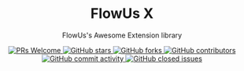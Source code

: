 <div align="center">
  <h1>FlowUs X</h1>
  <p>FlowUs's Awesome Extension library</p>
  <a href="http://makeapullrequest.com">
    <img src="https://img.shields.io/badge/PRs-welcome-brightgreen.svg?style=flat-square" alt="PRs Welcome">
  </a>
  <a href="https://github.com/FlowUsX/flowus-x">
    <img src="https://img.shields.io/github/stars/FlowUsX/flowus-x" alt="GitHub stars">
  </a>
  <a href="https://github.com/FlowUsX/flowus-x">
    <img src="https://img.shields.io/github/forks/FlowUsX/flowus-x" alt="GitHub forks">
  </a>
  <a href="https://github.com/FlowUsX/flowus-x">
    <img src="https://img.shields.io/github/contributors/FlowUsX/flowus-x" alt="GitHub contributors">
  </a>
  <a href="https://github.com/FlowUsX/flowus-x">
    <img src="https://img.shields.io/github/commit-activity/w/FlowUsX/flowus-x" alt="GitHub commit activity">
  </a>
  <a href="https://github.com/FlowUsX/flowus-x">
    <img src="https://img.shields.io/github/issues-closed/FlowUsX/flowus-x" alt="GitHub closed issues">
  </a>
</div>
